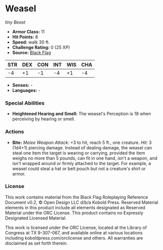 # Weasel

*tiny* *Beast*

- **Armor Class:** 11
- **Hit Points:** 8 
- **Speed:** walk 30 ft.
- **Challenge Rating:** 0 (25 XP)
- **Source:** [Black Flag](https://koboldpress.com/kpstore/product/tovrpg-pg-mv/)

| STR | DEX | CON | INT | WIS | CHA |
| --- | --- | --- | --- | --- | --- |
| -4 | +1 | -1 | -4 | +1 | -4 |

- **Senses:** -
- **Languages:** -

### Special Abilities

- **Heightened Hearing and Smell:** The weasel's Perception is 18 when perceiving by hearing or smell.

### Actions

- **Bite:** _Melee Weapon Attack:_ +3 to hit, reach 5 ft., one creature. _Hit:_ 3 (1d4+1) piercing damage. Instead of dealing damage, the weasel can steal one item the target is wearing or carrying, provided the item weighs no more than 5 pounds, can fit in one hand, isn't a weapon, and isn't wrapped around or firmly attached to the target. For example, a weasel could steal a hat or belt pouch but not a creature's shirt or armor.


### License

This work contains material from the Black Flag Roleplaying Reference Document v0.2, © Open Design LLC d/b/a Kobold Press. Reserved Material elements in this product include all elements designated as Reserved Material under the ORC License. This product contains no Expressly Designated Licensed Material.

This work is licensed under the ORC License, located at the Library of Congress at TX 9-307-067, and available online at various locations including koboldpress.com/orclicense and others. All warranties are disclaimed as set forth therein.
